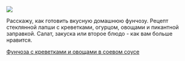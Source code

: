<!--2025-05-10 16:57:36-->
<div class="yb">
  <div class="rss finecooking"><a href="https://fine-cooking.ru/recipe/funchoza-s-krevetkami-i-ovoschami-v-soevom-souse"><img src="https://fine-cooking.ru/images/recipe/funchoza-s-krevetkami-i-ovoschami/photo/960w.jpg"></a><p>Расскажу, как готовить вкусную домашнюю фунчозу. Рецепт стеклянной лапши с креветками, огурцом, овощами и пикантной заправкой. Салат, закуска или второе блюдо - как вам больше нравится.</p>
 <p class="titl"><a href="https://fine-cooking.ru/recipe/funchoza-s-krevetkami-i-ovoschami-v-soevom-souse">Фунчоза с креветками и овощами в соевом соусе</a></p></div>
</div>
